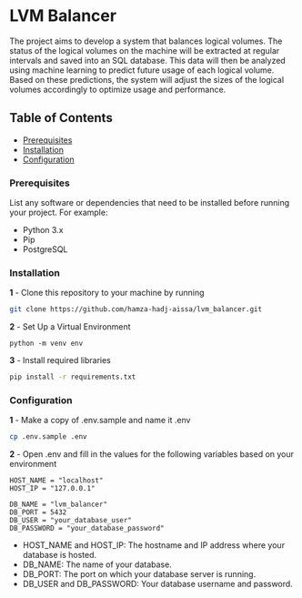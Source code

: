 # LVM Balancer

The project aims to develop a system that balances logical volumes. The status of the logical volumes on the machine will be extracted at regular intervals and saved into an SQL database. This data will then be analyzed using machine learning to predict future usage of each logical volume. Based on these predictions, the system will adjust the sizes of the logical volumes accordingly to optimize usage and performance.

## Table of Contents
  - [Prerequisites](#prerequisites)
  - [Installation](#installation)
  - [Configuration](#configuration)




### Prerequisites
List any software or dependencies that need to be installed before running your project. For example:

- Python 3.x
- Pip
- PostgreSQL



### Installation
**1** -  Clone this repository to your machine by running

```bash
git clone https://github.com/hamza-hadj-aissa/lvm_balancer.git
```

**2** - Set Up a Virtual Environment
```
python -m venv env
```

**3** - Install required libraries
```bash
pip install -r requirements.txt
```


### Configuration
**1** - Make a copy of .env.sample and name it .env
```bash
cp .env.sample .env
```
**2** - Open .env and fill in the values for the following variables based on your environment
```text
HOST_NAME = "localhost"
HOST_IP = "127.0.0.1"

DB_NAME = "lvm_balancer"
DB_PORT = 5432
DB_USER = "your_database_user"
DB_PASSWORD = "your_database_password"
```
- HOST_NAME and HOST_IP: The hostname and IP address where your database is hosted.
- DB_NAME: The name of your database.
- DB_PORT: The port on which your database server is running.
- DB_USER and DB_PASSWORD: Your database username and password.
